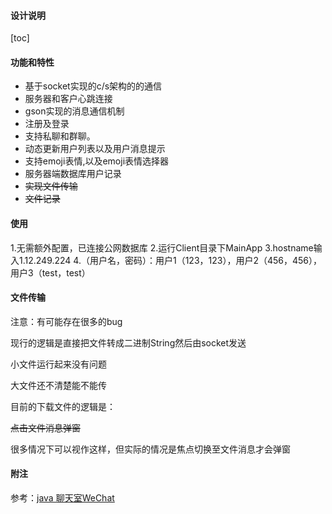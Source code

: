 #### 设计说明
[toc]
#### 功能和特性
- 基于socket实现的c/s架构的的通信
- 服务器和客户心跳连接
- gson实现的消息通信机制
- 注册及登录
- 支持私聊和群聊。
- 动态更新用户列表以及用户消息提示
- 支持emoji表情,以及emoji表情选择器
- 服务器端数据库用户记录
- ~~实现文件传输~~
- ~~文件记录~~

#### 使用
1.无需额外配置，已连接公网数据库
2.运行Client目录下MainApp
3.hostname输入1.12.249.224
4.（用户名，密码）：用户1（123，123），用户2（456，456），用户3（test，test）

#### 文件传输

注意：有可能存在很多的bug

现行的逻辑是直接把文件转成二进制String然后由socket发送

小文件运行起来没有问题

大文件还不清楚能不能传



目前的下载文件的逻辑是：

~~点击文件消息弹窗~~ 

很多情况下可以视作这样，但实际的情况是焦点切换至文件消息才会弹窗



#### 附注
参考：[java 聊天室WeChat](http://www.cnblogs.com/Dyleaf/p/7955145.html) 
